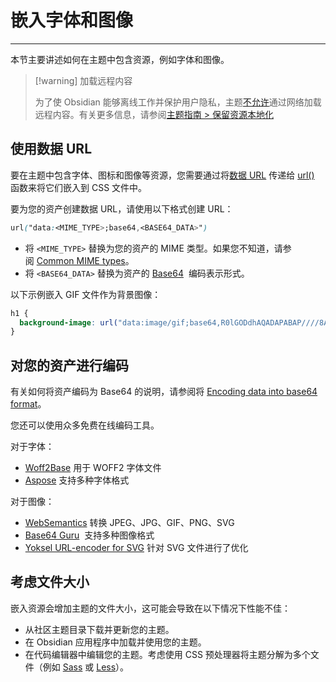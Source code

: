 # 嵌入字体和图像
---
本节主要讲述如何在主题中包含资源，例如字体和图像。


> [!warning] 加载远程内容
> 
> 为了使 Obsidian 能够离线工作并保护用户隐私，主题[不允许](https://docs.obsidian.md/Developer+policies)通过网络加载远程内容。有关更多信息，请参阅[主题指南 > 保留资源本地化](https://docs.obsidian.md/Themes/App+themes/Theme+guidelines#Keep%20resources%20local)

## 使用数据 URL

要在主题中包含字体、图标和图像等资源，您需要通过将[数据 URL](https://developer.mozilla.org/en-US/docs/Web/HTTP/Basics_of_HTTP/Data_URLs) 传递给 [url()](https://developer.mozilla.org/en-US/docs/Web/CSS/url)  函数来将它们嵌入到 CSS 文件中。

要为您的资产创建数据 URL，请使用以下格式创建 URL：

```css
url("data:<MIME_TYPE>;base64,<BASE64_DATA>")
```

- 将 `<MIME_TYPE>` 替换为您的资产的 MIME 类型。如果您不知道，请参阅 [Common MIME types](https://developer.mozilla.org/en-US/docs/Web/HTTP/Basics_of_HTTP/MIME_types/Common_types)。
- 将 `<BASE64_DATA>` 替换为资产的 [Base64](https://en.wikipedia.org/wiki/Base64)  编码表示形式。

以下示例嵌入 GIF 文件作为背景图像：

```css
h1 {
  background-image: url("data:image/gif;base64,R0lGODdhAQADAPABAP////8AACwAAAAAAQADAAACAgxQADs=")
}
```

## 对您的资产进行编码

有关如何将资产编码为 Base64 的说明，请参阅将 [Encoding data into base64 format](https://developer.mozilla.org/en-US/docs/Web/HTTP/Basics_of_HTTP/Data_URLs#encoding_data_into_base64_format)。

您还可以使用众多免费在线编码工具。

对于字体：

- [Woff2Base](https://hellogreg.github.io/woff2base/) 用于 WOFF2 字体文件
- [Aspose](https://products.aspose.app/font/base64) 支持多种字体格式

对于图像：

- [WebSemantics](https://websemantics.uk/tools/image-to-data-uri-converter/) 转换 JPEG、JPG、GIF、PNG、SVG
- [Base64 Guru](https://base64.guru/converter/encode/image)  支持多种图像格式
- [Yoksel URL-encoder for SVG](https://yoksel.github.io/url-encoder/) 针对 SVG 文件进行了优化

## 考虑文件大小

嵌入资源会增加主题的文件大小，这可能会导致在以下情况下性能不佳：

- 从社区主题目录下载并更新您的主题。
- 在 Obsidian 应用程序中加载并使用您的主题。
- 在代码编辑器中编辑您的主题。考虑使用 CSS 预处理器将主题分解为多个文件（例如 [Sass](https://sass-lang.com/) 或 [Less](https://lesscss.org/)）。